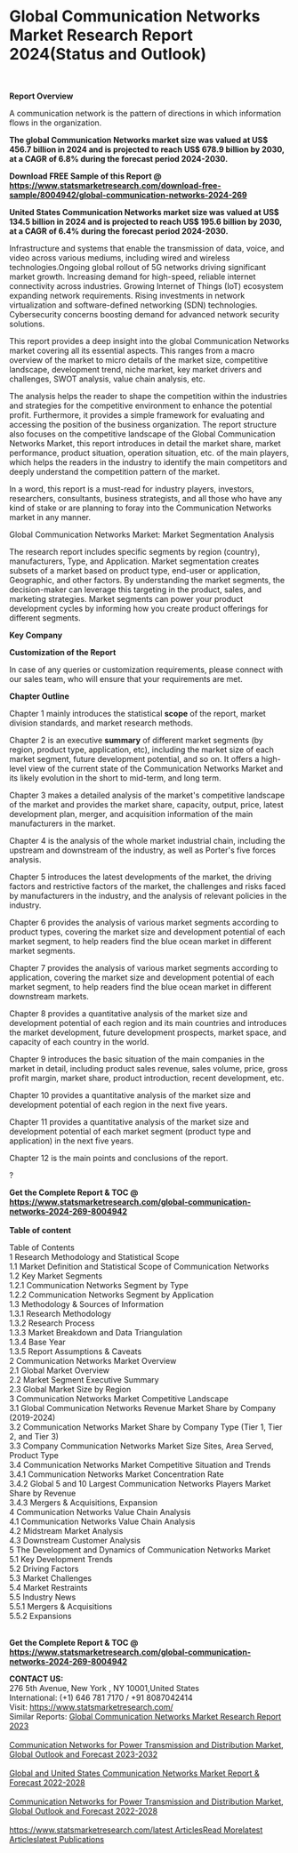 <h1>Global Communication Networks Market Research Report 2024(Status and Outlook)</h1><br/><p><strong>Report Overview</strong></p><p>A communication network is the pattern of directions in which information flows in the organization.</p><p><strong>The global Communication Networks market size was valued at US$ 456.7 billion in 2024 and is projected to reach US$ 678.9 billion by 2030, at a <strong>CAGR</strong> of 6.8% during the forecast period 2024-2030.</strong></p><p><strong>Download FREE Sample of this Report @ <a href="https://www.statsmarketresearch.com/download-free-sample/8004942/global-communication-networks-2024-269">https://www.statsmarketresearch.com/download-free-sample/8004942/global-communication-networks-2024-269</a></strong></p><p><strong>United States Communication Networks market size was valued at US$ 134.5 billion in 2024 and is projected to reach US$ 195.6 billion by 2030, at a <strong>CAGR</strong> of 6.4% during the forecast period 2024-2030.</strong></p><p>Infrastructure and systems that enable the transmission of data, voice, and video across various mediums, including wired and wireless technologies.Ongoing global rollout of 5G networks driving significant market growth. Increasing demand for high-speed, reliable internet connectivity across industries. Growing Internet of Things (IoT) ecosystem expanding network requirements. Rising investments in network virtualization and software-defined networking (SDN) technologies. Cybersecurity concerns boosting demand for advanced network security solutions.</p><p>This report provides a deep insight into the global Communication Networks market covering all its essential aspects. This ranges from a macro overview of the market to micro details of the market size, competitive landscape, development trend, niche market, key market drivers and challenges, SWOT analysis, value chain analysis, etc.</p><p>The analysis helps the reader to shape the competition within the industries and strategies for the competitive environment to enhance the potential profit. Furthermore, it provides a simple framework for evaluating and accessing the position of the business organization. The report structure also focuses on the competitive landscape of the Global Communication Networks Market, this report introduces in detail the market share, market performance, product situation, operation situation, etc. of the main players, which helps the readers in the industry to identify the main competitors and deeply understand the competition pattern of the market.</p><p>In a word, this report is a must-read for industry players, investors, researchers, consultants, business strategists, and all those who have any kind of stake or are planning to foray into the Communication Networks market in any manner.</p><p>Global Communication Networks Market: Market Segmentation Analysis</p><p>The research report includes specific segments by region (country), manufacturers, Type, and Application. Market segmentation creates subsets of a market based on product type, end-user or application, Geographic, and other factors. By understanding the market segments, the decision-maker can leverage this targeting in the product, sales, and marketing strategies. Market segments can power your product development cycles by informing how you create product offerings for different segments.</p><p><strong>Key Company</strong></p><p><strong>Customization of the Report</strong></p><p>In case of any queries or customization requirements, please connect with our sales team, who will ensure that your requirements are met.</p><p><strong>Chapter Outline</strong></p><p>Chapter 1 mainly introduces the statistical <strong>scope</strong> of the report, market division standards, and market research methods.</p><p>Chapter 2 is an executive <strong>summary</strong> of different market segments (by region, product type, application, etc), including the market size of each market segment, future development potential, and so on. It offers a high-level view of the current state of the Communication Networks Market and its likely evolution in the short to mid-term, and long term.</p><p>Chapter 3 makes a detailed analysis of the market's competitive landscape of the market and provides the market share, capacity, output, price, latest development plan, merger, and acquisition information of the main manufacturers in the market.</p><p>Chapter 4 is the analysis of the whole market industrial chain, including the upstream and downstream of the industry, as well as Porter's five forces analysis.</p><p>Chapter 5 introduces the latest developments of the market, the driving factors and restrictive factors of the market, the challenges and risks faced by manufacturers in the industry, and the analysis of relevant policies in the industry.</p><p>Chapter 6 provides the analysis of various market segments according to product types, covering the market size and development potential of each market segment, to help readers find the blue ocean market in different market segments.</p><p>Chapter 7 provides the analysis of various market segments according to application, covering the market size and development potential of each market segment, to help readers find the blue ocean market in different downstream markets.</p><p>Chapter 8 provides a quantitative analysis of the market size and development potential of each region and its main countries and introduces the market development, future development prospects, market space, and capacity of each country in the world.</p><p>Chapter 9 introduces the basic situation of the main companies in the market in detail, including product sales revenue, sales volume, price, gross profit margin, market share, product introduction, recent development, etc.</p><p>Chapter 10 provides a quantitative analysis of the market size and development potential of each region in the next five years.</p><p>Chapter 11 provides a quantitative analysis of the market size and development potential of each market segment (product type and application) in the next five years.</p><p>Chapter 12 is the main points and conclusions of the report.</p><p>? </p><div><b>Get the Complete Report & TOC @ <a href="https://www.statsmarketresearch.com/global-communication-networks-2024-269-8004942">https://www.statsmarketresearch.com/global-communication-networks-2024-269-8004942</a></b></div><br><b>Table of content</b><p>Table of Contents<br />1 Research Methodology and Statistical Scope<br />1.1 Market Definition and Statistical Scope of Communication Networks<br />1.2 Key Market Segments<br />1.2.1 Communication Networks Segment by Type<br />1.2.2 Communication Networks Segment by Application<br />1.3 Methodology & Sources of Information<br />1.3.1 Research Methodology<br />1.3.2 Research Process<br />1.3.3 Market Breakdown and Data Triangulation<br />1.3.4 Base Year<br />1.3.5 Report Assumptions & Caveats<br />2 Communication Networks Market Overview<br />2.1 Global Market Overview<br />2.2 Market Segment Executive Summary<br />2.3 Global Market Size by Region<br />3 Communication Networks Market Competitive Landscape<br />3.1 Global Communication Networks Revenue Market Share by Company (2019-2024)<br />3.2 Communication Networks Market Share by Company Type (Tier 1, Tier 2, and Tier 3)<br />3.3 Company Communication Networks Market Size Sites, Area Served, Product Type<br />3.4 Communication Networks Market Competitive Situation and Trends<br />3.4.1 Communication Networks Market Concentration Rate<br />3.4.2 Global 5 and 10 Largest Communication Networks Players Market Share by Revenue<br />3.4.3 Mergers & Acquisitions, Expansion<br />4 Communication Networks Value Chain Analysis<br />4.1 Communication Networks Value Chain Analysis<br />4.2 Midstream Market Analysis<br />4.3 Downstream Customer Analysis<br />5 The Development and Dynamics of Communication Networks Market<br />5.1 Key Development Trends<br />5.2 Driving Factors<br />5.3 Market Challenges<br />5.4 Market Restraints<br />5.5 Industry News<br />5.5.1 Mergers & Acquisitions<br />5.5.2 Expansions<br /><br><div><b>Get the Complete Report & TOC @ <a href="https://www.statsmarketresearch.com/global-communication-networks-2024-269-8004942">https://www.statsmarketresearch.com/global-communication-networks-2024-269-8004942</a></b></div></p> <b>CONTACT US:</b><br>276 5th Avenue, New York , NY 10001,United States<br>International: (+1) 646 781 7170 / +91 8087042414<br>Visit: <a href="https://www.statsmarketresearch.com/">https://www.statsmarketresearch.com/</a><br>Similar Reports: <a href="https://www.statsmarketresearch.com/global-communication-networks-2024-269-8004942">Global Communication Networks Market Research Report 2023</a><br/><br/><a href="https://www.statsmarketresearch.com/global-communication-networks-2024-269-8004942">Communication Networks for Power Transmission and Distribution Market, Global Outlook and Forecast 2023-2032</a><br/><br/><a href="https://www.statsmarketresearch.com/global-communication-networks-2024-269-8004942">Global and United States Communication Networks Market Report & Forecast 2022-2028</a><br/><br/><a href="https://www.statsmarketresearch.com/global-communication-networks-2024-269-8004942">Communication Networks for Power Transmission and Distribution Market, Global Outlook and Forecast 2022-2028</a><br/><br/><a href="https://gyeongbokgung.com">https://www.statsmarketresearch.com/</a><a href="https://hallyeomaritime.com">latest Articles</a><a href="https://jingwansa.com">Read More</a><a href=https://nguoiviet.jp/">latest Articles</a><a href="https://www.intelmarketresearch.com/">latest Publications</a>